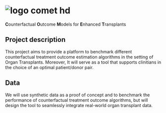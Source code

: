 # ![logo comet hd](https://github.com/ernesto-sanchez/COMET/assets/30667851/4e15fd4f-b6bd-47b1-a50b-2647bb2698b9)

**C**ounterfactual **O**utcome **M**odels for **E**nhanced **T**ransplants
## Project description
This project aims to provide a platform to benchmark different counterfactual treatment outcome estimation algorithms in the setting of Organ Transplants. Moreover, It will serve as a tool that supports clinitians in the choice of an optimal patient/donor pair.
## Data
We will use synthetic data as a proof of concept and to benchmark the performance of counterfactual treatment outcome algorithms, but will design the tool to seamlessly integrate real-world organ transplant data.
